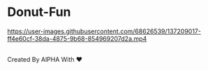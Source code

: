 # Donut-Fun

https://user-images.githubusercontent.com/68626539/137209017-ff4e60cf-38da-4875-9b68-854969207d2a.mp4<br><br>

Created By AlPHA With ❤️

